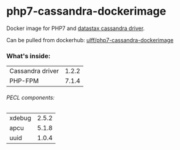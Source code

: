 # php7-cassandra-dockerimage

Docker image for PHP7 and [datastax cassandra driver](http://datastax.github.io/php-driver/).

Can be pulled from dockerhub: [ulff/php7-cassandra-dockerimage](https://hub.docker.com/r/ulff/php7-cassandra-dockerimage/)

### What's inside:
 |||
 |--------|-------|
 | Cassandra driver | 1.2.2 |
 | PHP-FPM          | 7.1.4 |
 
 
###### PECL components:
 |||
 |--------|-------|
 | xdebug | 2.5.2 |
 | apcu   | 5.1.8 |
 | uuid   | 1.0.4 |
  